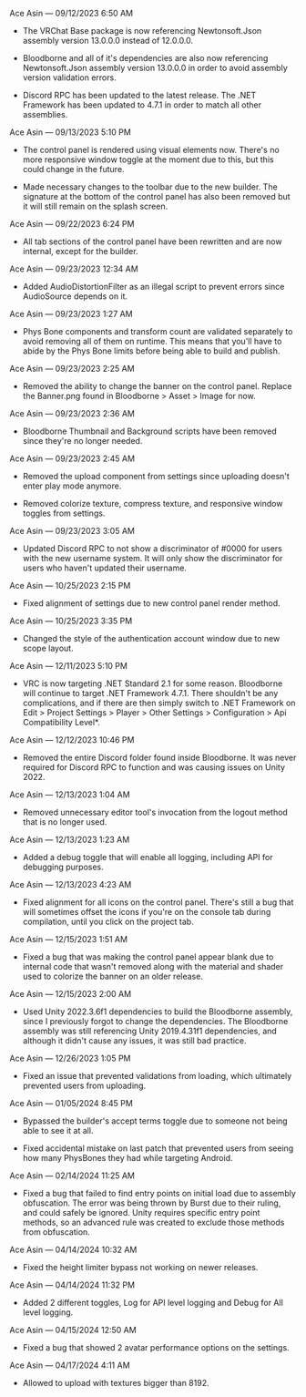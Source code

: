 Ace Asin — 09/12/2023 6:50 AM

- The VRChat Base package is now referencing Newtonsoft.Json assembly version 13.0.0.0 instead of 12.0.0.0.

- Bloodborne and all of it's dependencies are also now referencing Newtonsoft.Json assembly version 13.0.0.0 in order to avoid assembly version validation errors.

- Discord RPC has been updated to the latest release. The .NET Framework has been updated to 4.7.1 in order to match all other assemblies.

Ace Asin — 09/13/2023 5:10 PM

- The control panel is rendered using visual elements now. There's no more responsive window toggle at the moment due to this, but this could change in the future.

- Made necessary changes to the toolbar due to the new builder. The signature at the bottom of the control panel has also been removed but it will still remain on the splash screen.

Ace Asin — 09/22/2023 6:24 PM

- All tab sections of the control panel have been rewritten and are now internal, except for the builder.

Ace Asin — 09/23/2023 12:34 AM

- Added AudioDistortionFilter as an illegal script to prevent errors since AudioSource depends on it.

Ace Asin — 09/23/2023 1:27 AM

- Phys Bone components and transform count are validated separately to avoid removing all of them on runtime. This means that you'll have to abide by the Phys Bone limits before being able to build and publish.

Ace Asin — 09/23/2023 2:25 AM

- Removed the ability to change the banner on the control panel. Replace the Banner.png found in Bloodborne > Asset > Image for now.

Ace Asin — 09/23/2023 2:36 AM

- Bloodborne Thumbnail and Background scripts have been removed since they're no longer needed.

Ace Asin — 09/23/2023 2:45 AM

- Removed the upload component from settings since uploading doesn't enter play mode anymore.

- Removed colorize texture, compress texture, and responsive window toggles from settings.

Ace Asin — 09/23/2023 3:05 AM

- Updated Discord RPC to not show a discriminator of #0000 for users with the new username system. It will only show the discriminator for users who haven't updated their username.

Ace Asin — 10/25/2023 2:15 PM

- Fixed alignment of settings due to new control panel render method.

Ace Asin — 10/25/2023 3:35 PM

- Changed the style of the authentication account window due to new scope layout.

Ace Asin — 12/11/2023 5:10 PM

- VRC is now targeting .NET Standard 2.1 for some reason. Bloodborne will continue to target .NET Framework 4.7.1. There shouldn't be any complications, and if there are then simply switch to .NET Framework on Edit > Project Settings > Player > Other Settings > Configuration > Api Compatibility Level*.

Ace Asin — 12/12/2023 10:46 PM

- Removed the entire Discord folder found inside Bloodborne. It was never required for Discord RPC to function and was causing issues on Unity 2022.

Ace Asin — 12/13/2023 1:04 AM

- Removed unnecessary editor tool's invocation from the logout method that is no longer used.

Ace Asin — 12/13/2023 1:23 AM

- Added a debug toggle that will enable all logging, including API for debugging purposes.

Ace Asin — 12/13/2023 4:23 AM

- Fixed alignment for all icons on the control panel. There's still a bug that will sometimes offset the icons if you're on the console tab during compilation, until you click on the project tab.

Ace Asin — 12/15/2023 1:51 AM

- Fixed a bug that was making the control panel appear blank due to internal code that wasn't removed along with the material and shader used to colorize the banner on an older release.

Ace Asin — 12/15/2023 2:00 AM

- Used Unity 2022.3.6f1 dependencies to build the Bloodborne assembly, since I previously forgot to change the dependencies. The Bloodborne assembly was still referencing Unity 2019.4.31f1 dependencies, and although it didn't cause any issues, it was still bad practice.

Ace Asin — 12/26/2023 1:05 PM

- Fixed an issue that prevented validations from loading, which ultimately prevented users from uploading.

Ace Asin — 01/05/2024 8:45 PM

- Bypassed the builder's accept terms toggle due to someone not being able to see it at all.

- Fixed accidental mistake on last patch that prevented users from seeing how many PhysBones they had while targeting Android.

Ace Asin — 02/14/2024 11:25 AM

- Fixed a bug that failed to find entry points on initial load due to assembly obfuscation. The error was being thrown by Burst due to their ruling, and could safely be ignored. Unity requires specific entry point methods, so an advanced rule was created to exclude those methods from obfuscation.

Ace Asin — 04/14/2024 10:32 AM

- Fixed the height limiter bypass not working on newer releases.

Ace Asin — 04/14/2024 11:32 PM

- Added 2 different toggles, Log for API level logging and Debug for All level logging.

Ace Asin — 04/15/2024 12:50 AM

- Fixed a bug that showed 2 avatar performance options on the settings.

Ace Asin — 04/17/2024 4:11 AM

- Allowed to upload with textures bigger than 8192.
